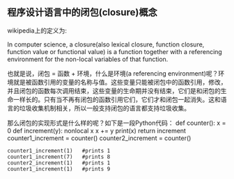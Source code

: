 ## 程序设计语言中的闭包(closure)概念
wikipedia上的定义为:

In computer science, a closure(also lexical closure, function closure, function value or functional value) is a function together with a referencing environment for the non-local variables of that function.

也就是说，闭包 = 函数 + 环境，什么是环境(a referencing environment)呢？环境就是被函数引用的变量的名称与值。这些变量只能被闭包中的函数引用，修改，并且闭包的函数每次调用结束，这些变量的生命期并没有结束，它们是和闭包的生命一样长的。只有当不再有闭包的函数引用它们，它们才和闭包一起消失。这和语言的垃圾收集机制相关，所以一般支持闭包的语言都支持垃圾收集。

那么闭包的实现形式是什么样的呢？如下是一段Python代码：
    def counter():
		x = 0
		def increment(y):
			nonlocal x
			x += y
			print(x)
		return increment
    counter1_increment = counter()
	counter2_increment = counter()
    
    counter1_increment(1)	#prints 1
	counter1_increment(7)   #prints 8
	counter2_increment(1)   #prints 1
	counter1_increment(1)   #prints 9
